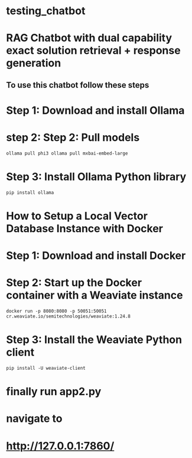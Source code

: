 # testing_chatbot
 
# RAG Chatbot with dual capability exact solution retrieval + response generation
## To use this chatbot follow these steps
# Step 1: Download and install Ollama
# step 2: Step 2: Pull models
`ollama pull phi3 ollama pull mxbai-embed-large`

# Step 3: Install Ollama Python library
`pip install ollama`

# How to Setup a Local Vector Database Instance with Docker
# Step 1: Download and install Docker
# Step 2: Start up the Docker container with a Weaviate instance
`docker run -p 8080:8080 -p 50051:50051 cr.weaviate.io/semitechnologies/weaviate:1.24.8`

# Step 3: Install the Weaviate Python client
`pip install -U weaviate-client`

# finally run app2.py
# navigate to
# http://127.0.0.1:7860/